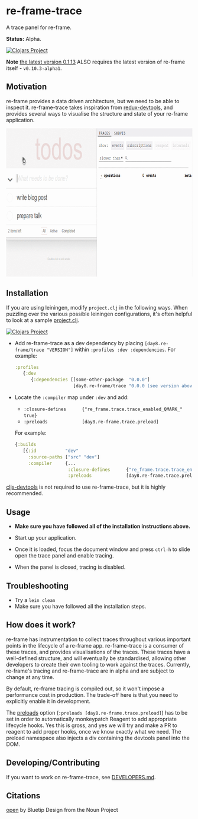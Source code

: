 # re-frame-trace

A trace panel for re-frame.

**Status:** Alpha.

[![Clojars Project](https://img.shields.io/clojars/v/day8.re-frame/trace.svg)](https://clojars.org/day8.re-frame/trace)

**Note** [the latest version 0.1.13](https://github.com/Day8/re-frame-trace/releases/tag/0.1.13) ALSO requires the latest version of re-frame itself - `v0.10.3-alpha1`.

## Motivation

re-frame provides a data driven architecture, but we need to be able to inspect it. re-frame-trace takes inspiration from [redux-devtools](https://github.com/gaearon/redux-devtools), and provides several ways to visualise the structure and state of your re-frame application.

<img src="docs/images/trace-window.gif" height="400px">

## Installation

If you are using leiningen, modify `project.clj` in the following ways. When puzzling over the various possible leiningen configurations, it's often helpful to look at a sample [project.clj](https://github.com/technomancy/leiningen/blob/stable/sample.project.clj).

[![Clojars Project](https://img.shields.io/clojars/v/day8.re-frame/trace.svg)](https://clojars.org/day8.re-frame/trace)

- Add re-frame-trace as a dev dependency by placing `[day8.re-frame/trace "VERSION"]` within `:profiles :dev :dependencies`. For example:

  ```cljs
  :profiles
     {:dev
        {:dependencies [[some-other-package  "0.0.0"]
                        [day8.re-frame/trace "0.0.0 (see version above)"]] }}
  ```

- Locate the `:compiler` map under `:dev` and add:

  - `:closure-defines      {"re_frame.trace.trace_enabled_QMARK_" true}`
  - `:preloads             [day8.re-frame.trace.preload]`

  For example:

  ```cljs
  {:builds
     [{:id           "dev"
       :source-paths ["src" "dev"]
       :compiler     {...
                      :closure-defines      {"re_frame.trace.trace_enabled_QMARK_" true}
                      :preloads             [day8.re-frame.trace.preload]}}]}
  ```

[cljs-devtools](https://github.com/binaryage/cljs-devtools) is not required to use re-frame-trace, but it is highly recommended.

## Usage

- **Make sure you have followed all of the installation instructions above.**

- Start up your application.

- Once it is loaded, focus the document window and press `ctrl-h` to slide open the trace panel and enable tracing.

- When the panel is closed, tracing is disabled.

## Troubleshooting

* Try a `lein clean`
* Make sure you have followed all the installation steps.

## How does it work?

re-frame has instrumentation to collect traces throughout various important points in the lifecycle of a re-frame app. re-frame-trace is a consumer of these traces, and provides visualisations of the traces. These traces have a well-defined structure, and will eventually be standardised, allowing other developers to create their own tooling to work against the traces. Currently, re-frame's tracing and re-frame-trace are in alpha and are subject to change at any time.

By default, re-frame tracing is compiled out, so it won't impose a performance cost in production. The trade-off here is that you need to explicitly enable it in development.

The [preloads](https://github.com/clojure/clojurescript/wiki/Compiler-Options#preloads) option (`:preloads [day8.re-frame.trace.preload]`) has to be set in order to automatically monkeypatch Reagent to add appropriate lifecycle hooks. Yes this is gross, and yes we will try and make a PR to reagent to add proper hooks, once we know exactly what we need. The preload namespace also injects a div containing the devtools panel into the DOM.

## Developing/Contributing

If you want to work on re-frame-trace, see [DEVELOPERS.md](DEVELOPERS.md).

## Citations

[open](https://thenounproject.com/search/?q=popout&i=334227) by Bluetip Design from the Noun Project
